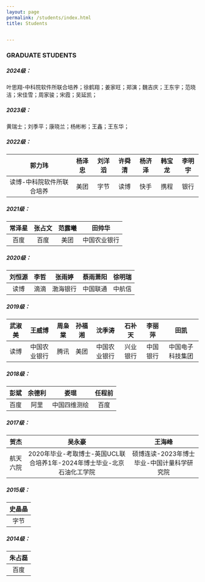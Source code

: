```yaml
---
layout: page
permalink: /students/index.html
title: Students


---
```


### GRADUATE STUDENTS

##### 2024级：
叶思翔-中科院软件所联合培养；徐鹤翔；姜家旺；郑演；魏吉庆；王东宇；范晓洁；宋佳雪；周家骏；宋霞；吴延凯；

##### 2023级：

黄瑞士；刘季平；康晓兰；杨彬彬；王鑫；王东华；

##### 2022级：

| 郭力玮 | 杨泽忠 |  刘洋滔  | 许舜清 | 杨济泽 |韩宝龙 |李明宇 |
| :----: | :--: | :------: | :------: | :----: |:----: |:----: |
|  读博-中科院软件所联合培养  | 美团 | 字节 | 读博 | 快手 |  携程 | 银行 |

##### 2021级：

| 常泽星 | 张占文 | 范露曦 |    田帅华    |
| :----: | :----: | :----: | :----------: |
|  百度  |  百度  |  美团  | 中国农业银行 |

##### 2020级：

| 刘恒源 | 李哲 |  张雨婷  | 蔡雨萧阳 | 徐明瑞 |
| :----: | :--: | :------: | :------: | :----: |
|  读博  | 滴滴 | 渤海银行 | 中国联通 | 中航信 |

##### 2019级：

|    武淑美    |    王威博    | 周枭棠 | 孙福湘 |    沈季涛    |  石补天  |  李丽萍  |       田凯       |
| :----------:| :----------: | :----: | :----: | :----------: | :------: | :------: | :--------------: |
| 读博 | 中国农业银行 |  腾讯  |  美团  | 中国农业银行 | 兴业银行 | 中国银行 | 中国电子科技集团 |

##### 2018级：

| 彭斌 | 余德利 |     娄琨     | 任程前 |
| :--: | :----: | :----------: | :----: |
| 百度 |  阿里  | 中国四维测绘 |  百度  |

##### 2017级：

|   贺杰   |                吴永豪                |         王海峰          |
| :------: | :----------------------------------: | :---------------------: |
| 航天六院 | 2020年毕业-考取博士-英国UCL联合培养1年-2024年博士毕业-北京石油化工学院 | 硕博连读-2023年博士毕业-中国计量科学研究院 |

##### 2015级：

| 史晶晶 |
| :----: |
|  字节  |

##### 2014级：

| 朱占磊 |
| :----: |
|  百度  |
